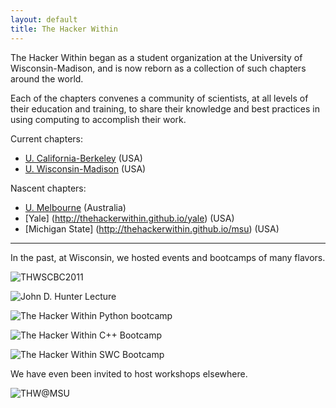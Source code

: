 ```yaml
---
layout: default
title: The Hacker Within
---
```


The Hacker Within began as a student organization at the University of
Wisconsin-Madison, and is now reborn as a collection of such chapters around
the world.

Each of the chapters convenes a community of scientists, at all levels of
their education and training, to share their knowledge and best practices in
using computing to accomplish their work.

Current chapters:

  * [U. California-Berkeley](http://thehackerwithin.github.io/berkeley) (USA)
  * [U. Wisconsin-Madison](http://thehackerwithin.github.io/wisconsin) (USA)

Nascent chapters:

  * [U. Melbourne](http://thehackerwithin.github.io/melbourne) (Australia)
  * [Yale] (http://thehackerwithin.github.io/yale) (USA)
  * [Michigan State] (http://thehackerwithin.github.io/msu) (USA)



----


In the past, at Wisconsin, we hosted events and bootcamps of many flavors. 


![THWSCBC2011](./images/scbc.jpg "THW Software Carpentry Bootcamp")

![John D. Hunter Lecture](./images/hunter.jpg "John D. Hunter Flyer")

![The Hacker Within Python bootcamp](./images/pybc.jpg "Python Bootcamp")

![The Hacker Within C++ Bootcamp](./images/cpp_boot1.jpg "C++ bootcamp")

![The Hacker Within SWC Bootcamp](./images/sc_boot.jpg "Software Carpentry bootcamp")



We have even been invited to host workshops elsewhere.


![THW@MSU](./images/thw_msu.png "THW@MSU")

